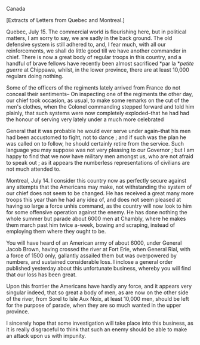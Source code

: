Canada[Extracts of Letters from Quebec and Montreal.]Quebec, July 15. The commercial world is flourishing here, but in political matters, I am sorry to say, we are sadly in the back ground. The old defensive system is still adhered to, and, I fear much, with all our reinforcements, we shall do little good till we have another commander in chief. There is now a great body of regular troops in this country, and a handful of brave fellows have recently been almost sacrificed *par la **petite guerre*  at Chippawa, whilst, in the lower province, there are at least 10,000 regulars doing nothing.Some of the officers of the regiments lately arrived from France do not conceal their sentiments– On inspecting one of the regiments the other day, our chief took occasion, as usual, to make some remarks on the cut of the men's clothes, when the Colonel commanding stepped forward and told him plainly, that such systems were now completely exploded–that he had had the honour of serving very lately under a much more celebratedGeneral that it was probable he would ever serve under again–that his men had been accustomed to fight, not to dance ; and if such was the plan he was called on to follow, he should certainly retire from the service. Such language you may suppose was not very pleasing to our Governor ; but I am happy to find that we now have military men amongst us, who are not afraid to speak out ; as it appears the numberless representations of civilians are not much attended to.Montreal, July 14. I consider this country now as perfectly secure against any attempts that the Americans may make, not withstanding the system of our chief does not seem to be changed. He has received a great many more troops this year than he had any idea of, and does not seem pleased at having so large a force unhis command, as the country will now look to him for some offensive operation against the enemy. He has done nothing the whole summer but parade about 6000 men at Chambly, where he makes them march past him twice a-week, bowing and scraping, instead of employing them where they ought to be.You will have heard of an American army of about 6000, under General Jacob Brown, having crossed the river at Fort Erie, when General Rial, with a force of 1500 only, gallantly assailed them but was overpowered by numbers, and sustained considerable loss. I inclose a general order published yesterday about this unfortunate business, whereby you will find that our loss has been great.Upon this frontier the Americans have hardly any force, and it appears very singular indeed, that so great a body of men, as are now on the other side of the river, from Sorel to Isle Aux Noix, at least 10,000 men, should be left for the purpose of parade, when they are so much wanted in the upper province.I sincerely hope that some investigation will take place into this business, as it is really disgraceful to think that such an enemy should be able to make an attack upon us with impunity.